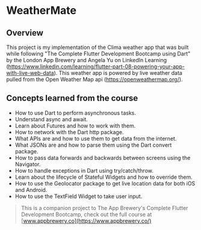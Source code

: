 # WeatherMate

## Overview

This project is my implementation of the Clima weather app that was built while following "The Complete Flutter Development Bootcamp using Dart" by the London App Brewery and Angela Yu on LinkedIn Learning (https://www.linkedin.com/learning/flutter-part-08-powering-your-app-with-live-web-data). This weather app is powered by live weather data pulled from the Open Weather Map api (https://openweathermap.org/).


## Concepts learned from the course

- How to use Dart to perform asynchronous tasks.
- Understand async and await.
- Learn about Futures and how to work with them.
- How to network with the Dart http package.
- What APIs are and how to use them to get data from the internet.
- What JSONs are and how to parse them using the Dart convert package.
- How to pass data forwards and backwards between screens using the Navigator.
- How to handle exceptions in Dart using try/catch/throw.
- Learn about the lifecycle of Stateful Widgets and how to override them.
- How to use the Geolocator package to get live location data for both iOS and Android.
- How to use the TextField Widget to take user input.


>This is a companion project to The App Brewery's Complete Flutter Development Bootcamp, check out the full course at [www.appbrewery.co](https://www.appbrewery.co/)
